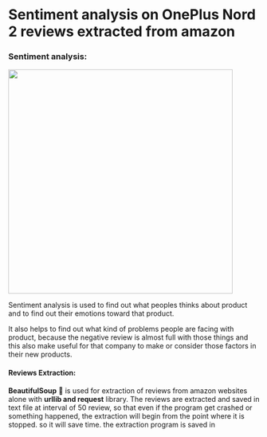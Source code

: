 # Sentiment analysis on OnePlus Nord 2 reviews extracted from amazon

### Sentiment analysis:

[<img width = "450px" height = "450px" src = "https://user-images.githubusercontent.com/71897685/149979701-c9c881fb-a0cc-4793-99d9-f2b83fd31ae3.jpg"/>](https://www.amazon.in/OnePlus-Nord-Sierra-128GB-Storage/dp/B097RDVDL2/ref=cm_cr_arp_d_product_top?ie=UTF8)



Sentiment analysis is used to find out what peoples thinks about product and to find out their emotions toward that product. 

It also helps to find out what kind of problems people are facing with product, because the negative review is almost full with those things and this also make useful for that company to make or consider those factors in their new products.

#### Reviews Extraction:

**BeautifulSoup** 🥣 is used for extraction of reviews from amazon websites alone with **urllib and request** library.
The reviews are extracted and saved in text file at interval of 50 review, so that even if the program get crashed or something happened, the extraction will begin from the point where it is stopped. so it will save time. the extraction program is saved in 

